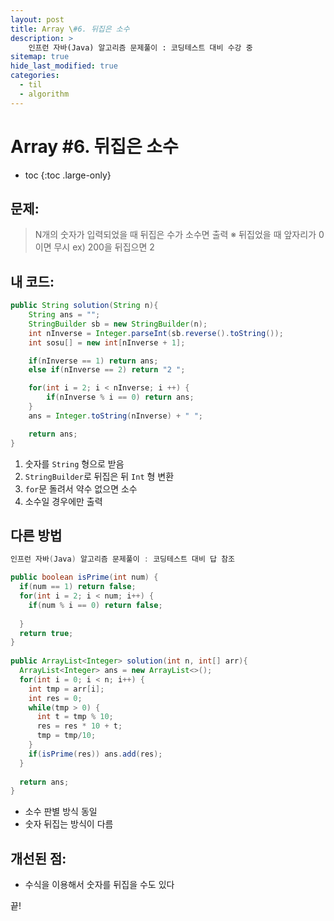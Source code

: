 ```yaml
---
layout: post
title: Array \#6. 뒤집은 소수
description: >
    인프런 자바(Java) 알고리즘 문제풀이 : 코딩테스트 대비 수강 중
sitemap: true
hide_last_modified: true
categories:
  - til
  - algorithm
---
```


# Array \#6. 뒤집은 소수

* toc
{:toc .large-only}

## 문제: 

> N개의 숫자가 입력되었을 때 뒤집은 수가 소수면 출력
> ※ 뒤집었을 때 앞자리가 0이면 무시 ex) 200을 뒤집으면 2

## 내 코드:

```java
public String solution(String n){
    String ans = "";
    StringBuilder sb = new StringBuilder(n);
    int nInverse = Integer.parseInt(sb.reverse().toString());
    int sosu[] = new int[nInverse + 1];

    if(nInverse == 1) return ans;
    else if(nInverse == 2) return "2 ";

    for(int i = 2; i < nInverse; i ++) {
        if(nInverse % i == 0) return ans;
    }
    ans = Integer.toString(nInverse) + " ";

    return ans;
}
```
1. 숫자를 `String` 형으로 받음
2. `StringBuilder`로 뒤집은 뒤 `Int` 형 변환
3. `for`문 돌려서 약수 없으면 소수
3. 소수일 경우에만 출력

## 다른 방법 

```java
인프런 자바(Java) 알고리즘 문제풀이 : 코딩테스트 대비 답 참조

public boolean isPrime(int num) {
  if(num == 1) return false;
  for(int i = 2; i < num; i++) {
    if(num % i == 0) return false;
    
  }
  return true;
}
	
public ArrayList<Integer> solution(int n, int[] arr){
  ArrayList<Integer> ans = new ArrayList<>();
  for(int i = 0; i < n; i++) {
    int tmp = arr[i];
    int res = 0;
    while(tmp > 0) {
      int t = tmp % 10;
      res = res * 10 + t;
      tmp = tmp/10;
    }
    if(isPrime(res)) ans.add(res);
  }
  
  return ans;
}
```

- 소수 판별 방식 동일
- 숫자 뒤집는 방식이 다름


## 개선된 점:
- 수식을 이용해서 숫자를 뒤집을 수도 있다

끝!